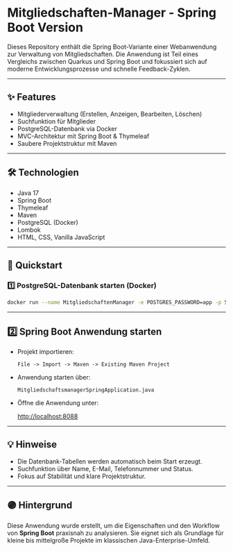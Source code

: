 # Mitgliedschaften-Manager - Spring Boot Version

Dieses Repository enthält die Spring Boot-Variante einer Webanwendung zur Verwaltung von Mitgliedschaften. Die Anwendung ist Teil eines Vergleichs zwischen Quarkus und Spring Boot und fokussiert sich auf moderne Entwicklungsprozesse und schnelle Feedback-Zyklen.

---

## ✨ Features

- Mitgliederverwaltung (Erstellen, Anzeigen, Bearbeiten, Löschen)
- Suchfunktion für Mitglieder
- PostgreSQL-Datenbank via Docker
- MVC-Architektur mit Spring Boot & Thymeleaf
- Saubere Projektstruktur mit Maven

---

## 🛠️ Technologien

- Java 17
- Spring Boot
- Thymeleaf
- Maven
- PostgreSQL (Docker)
- Lombok
- HTML, CSS, Vanilla JavaScript

---

## 🚀 Quickstart

### 1️⃣ PostgreSQL-Datenbank starten (Docker)

```bash
docker run --name MitgliedschaftenManager -e POSTGRES_PASSWORD=app -p 5432:5432 -d postgres
```

---

## 2️⃣ Spring Boot Anwendung starten

- Projekt importieren:

    `File -> Import -> Maven -> Existing Maven Project`

- Anwendung starten über:

    `MitgliedschaftsmanagerSpringApplication.java`

- Öffne die Anwendung unter:

    [http://localhost:8088](http://localhost:8088)

---

## 💡 Hinweise

- Die Datenbank-Tabellen werden automatisch beim Start erzeugt.
- Suchfunktion über Name, E-Mail, Telefonnummer und Status.
- Fokus auf Stabilität und klare Projektstruktur.

---

## 🟣 Hintergrund

Diese Anwendung wurde erstellt, um die Eigenschaften und den Workflow von **Spring Boot** praxisnah zu analysieren. Sie eignet sich als Grundlage für kleine bis mittelgroße Projekte im klassischen Java-Enterprise-Umfeld.
